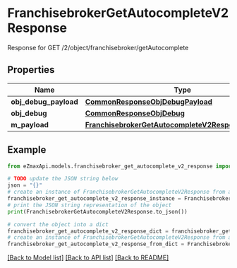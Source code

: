 # FranchisebrokerGetAutocompleteV2Response

Response for GET /2/object/franchisebroker/getAutocomplete

## Properties

Name | Type | Description | Notes
------------ | ------------- | ------------- | -------------
**obj_debug_payload** | [**CommonResponseObjDebugPayload**](CommonResponseObjDebugPayload.md) |  | 
**obj_debug** | [**CommonResponseObjDebug**](CommonResponseObjDebug.md) |  | [optional] 
**m_payload** | [**FranchisebrokerGetAutocompleteV2ResponseMPayload**](FranchisebrokerGetAutocompleteV2ResponseMPayload.md) |  | 

## Example

```python
from eZmaxApi.models.franchisebroker_get_autocomplete_v2_response import FranchisebrokerGetAutocompleteV2Response

# TODO update the JSON string below
json = "{}"
# create an instance of FranchisebrokerGetAutocompleteV2Response from a JSON string
franchisebroker_get_autocomplete_v2_response_instance = FranchisebrokerGetAutocompleteV2Response.from_json(json)
# print the JSON string representation of the object
print(FranchisebrokerGetAutocompleteV2Response.to_json())

# convert the object into a dict
franchisebroker_get_autocomplete_v2_response_dict = franchisebroker_get_autocomplete_v2_response_instance.to_dict()
# create an instance of FranchisebrokerGetAutocompleteV2Response from a dict
franchisebroker_get_autocomplete_v2_response_from_dict = FranchisebrokerGetAutocompleteV2Response.from_dict(franchisebroker_get_autocomplete_v2_response_dict)
```
[[Back to Model list]](../README.md#documentation-for-models) [[Back to API list]](../README.md#documentation-for-api-endpoints) [[Back to README]](../README.md)


